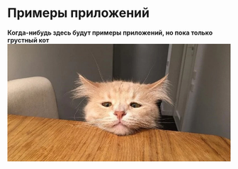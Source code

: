 # Примеры приложений

**Когда-нибудь здесь будут примеры приложений, но пока только грустный кот**
![Кот](../img/sadcat.jpg)
